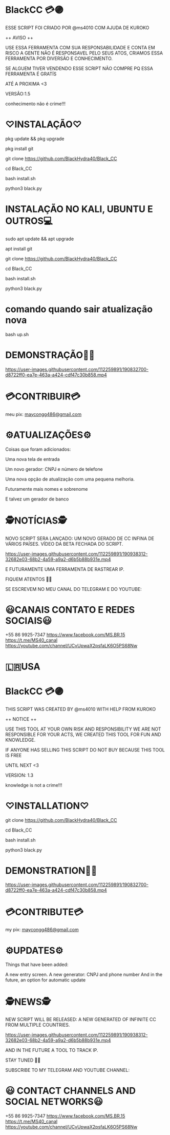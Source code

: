 # BlackCC 💳🟣

ESSE SCRIPT FOI CRIADO POR @ms4010 COM AJUDA DE KUROKO 

++ AVISO ++

USE ESSA FERRAMENTA COM SUA RESPONSABILIDADE E CONTA EM RISCO
A GENTE NÃO É RESPONSAVEL PELO SEUS ATOS, CRIAMOS ESSA FERRAMENTA POR 
DIVERSÃO E CONHECIMENTO.

SE ALGUEM TIVER VENDENDO ESSE SCRIPT NÃO COMPRE PQ ESSA FERRAMENTA É GRATÍS

ATÉ A PROXIMA <3

VERSÃO:1.5

conhecimento não é crime!!!

# ♡INSTALAÇÃO♡

pkg update && pkg upgrade 

pkg install git 

git clone https://github.com/BlackHydra40/Black_CC

cd Black_CC

bash install.sh 

python3 black.py

# INSTALAÇÃO NO KALI, UBUNTU E OUTROS💻

sudo apt update && apt upgrade 

apt install git 

git clone https://github.com/BlackHydra40/Black_CC

cd Black_CC

bash install.sh 

python3 black.py

# comando quando sair atualização nova

bash up.sh

# DEMONSTRAÇÃO👨‍💻

https://user-images.githubusercontent.com/112259891/190832700-d8722ff0-ea7e-463a-a424-cdf47c30b858.mp4

# 💳CONTRIBUIR💳

meu pix: maycongg486@gmail.com 

# ⚙ATUALIZAÇÕES⚙

Coisas que foram adicionados:

Uma nova tela de entrada

Um novo gerador: CNPJ e número de telefone 

Uma nova opção de atualização com uma pequena melhoria.

Futuramente mais nomes e sobrenome

E talvez um gerador de banco

# 🕵NOTÍCIAS🕵

NOVO SCRIPT SERA LANÇADO:
UM NOVO GERADO DE CC INFINA DE VÁRIOS PAÍSES.
VÍDEO DA BETA FECHADA DO SCRIPT.

https://user-images.githubusercontent.com/112259891/190938312-32682e03-68b2-4a59-a9a2-d6b5b88b931e.mp4

E FUTURAMENTE UMA FERRAMENTA DE RASTREAR IP.

FIQUEM ATENTOS 🍷🗿

SE ESCREVEM NO MEU CANAL DO TELEGRAM E DO YOUTUBE:

# 😃CANAIS CONTATO E REDES SOCIAIS😃

+55 86 9925-7347
https://www.facebook.com/MS.BR.15
https://t.me/MS40_canal
https://youtube.com/channel/UCvUpwaX2psfaLK6O5PS68Nw

# 🇱🇷USA

# BlackCC 💳🟣

THIS SCRIPT WAS CREATED BY @ms4010 WITH HELP FROM KUROKO

++ NOTICE ++

USE THIS TOOL AT YOUR OWN RISK AND RESPONSIBILITY
WE ARE NOT RESPONSIBLE FOR YOUR ACTS, WE CREATED THIS TOOL FOR
FUN AND KNOWLEDGE.

IF ANYONE HAS SELLING THIS SCRIPT DO NOT BUY BECAUSE THIS TOOL IS FREE

UNTIL NEXT <3

VERSION: 1.3

knowledge is not a crime!!!

# ♡INSTALLATION♡

git clone https://github.com/BlackHydra40/Black_CC

cd Black_CC

bash install.sh

python3 black.py

# DEMONSTRATION👨‍💻

https://user-images.githubusercontent.com/112259891/190832700-d8722ff0-ea7e-463a-a424-cdf47c30b858.mp4

# 💳CONTRIBUTE💳

my pix: maycongg486@gmail.com

# ⚙UPDATES⚙

Things that have been added:

A new entry screen.
A new generator: CNPJ and phone number
And in the future, an option
for automatic update

# 🕵NEWS🕵

NEW SCRIPT WILL BE RELEASED:
A NEW GENERATED OF INFINITE CC FROM MULTIPLE COUNTRIES.

https://user-images.githubusercontent.com/112259891/190938312-32682e03-68b2-4a59-a9a2-d6b5b88b931e.mp4

AND IN THE FUTURE A TOOL TO TRACK IP.

STAY TUNED 🍷🗿

SUBSCRIBE TO MY TELEGRAM AND YOUTUBE CHANNEL:

# 😃 CONTACT CHANNELS AND SOCIAL NETWORKS😃

+55 86 9925-7347
https://www.facebook.com/MS.BR.15
https://t.me/MS40_canal
https://youtube.com/channel/UCvUpwaX2psfaLK6O5PS68Nw





